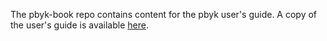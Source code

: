 The pbyk-book repo contains content for the pbyk user's guide. A copy of the user's guide is available [here](https://downloads.redhoundsoftware.com/pbyk-book/).
